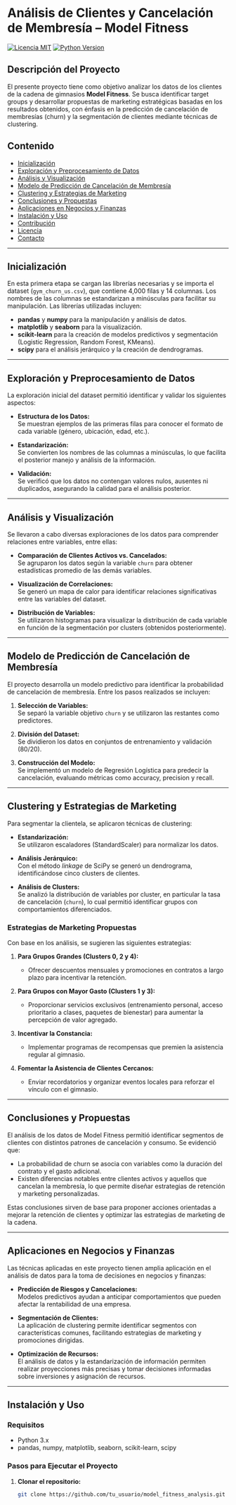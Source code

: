# Análisis de Clientes y Cancelación de Membresía – Model Fitness

[![Licencia MIT](https://img.shields.io/badge/Licencia-MIT-blue.svg)](LICENSE)
[![Python Version](https://img.shields.io/badge/Python-3.x-blue.svg)](https://www.python.org/)

## Descripción del Proyecto
El presente proyecto tiene como objetivo analizar los datos de los clientes de la cadena de gimnasios **Model Fitness**. Se busca identificar target groups y desarrollar propuestas de marketing estratégicas basadas en los resultados obtenidos, con énfasis en la predicción de cancelación de membresías (churn) y la segmentación de clientes mediante técnicas de clustering.

## Contenido
- [Inicialización](#inicialización)
- [Exploración y Preprocesamiento de Datos](#exploración-y-preprocesamiento-de-datos)
- [Análisis y Visualización](#análisis-y-visualización)
- [Modelo de Predicción de Cancelación de Membresía](#modelo-de-predicción-de-cancelación-de-membresía)
- [Clustering y Estrategias de Marketing](#clustering-y-estrategias-de-marketing)
- [Conclusiones y Propuestas](#conclusiones-y-propuestas)
- [Aplicaciones en Negocios y Finanzas](#aplicaciones-en-negocios-y-finanzas)
- [Instalación y Uso](#instalación-y-uso)
- [Contribución](#contribución)
- [Licencia](#licencia)
- [Contacto](#contacto)

---

## Inicialización
En esta primera etapa se cargan las librerías necesarias y se importa el dataset (`gym_churn_us.csv`), que contiene 4,000 filas y 14 columnas. Los nombres de las columnas se estandarizan a minúsculas para facilitar su manipulación. Las librerías utilizadas incluyen:

- **pandas** y **numpy** para la manipulación y análisis de datos.
- **matplotlib** y **seaborn** para la visualización.
- **scikit-learn** para la creación de modelos predictivos y segmentación (Logistic Regression, Random Forest, KMeans).
- **scipy** para el análisis jerárquico y la creación de dendrogramas.

---

## Exploración y Preprocesamiento de Datos
La exploración inicial del dataset permitió identificar y validar los siguientes aspectos:

- **Estructura de los Datos:**  
  Se muestran ejemplos de las primeras filas para conocer el formato de cada variable (género, ubicación, edad, etc.).
  
- **Estandarización:**  
  Se convierten los nombres de las columnas a minúsculas, lo que facilita el posterior manejo y análisis de la información.

- **Validación:**  
  Se verificó que los datos no contengan valores nulos, ausentes ni duplicados, asegurando la calidad para el análisis posterior.

---

## Análisis y Visualización
Se llevaron a cabo diversas exploraciones de los datos para comprender relaciones entre variables, entre ellas:

- **Comparación de Clientes Activos vs. Cancelados:**  
  Se agruparon los datos según la variable `churn` para obtener estadísticas promedio de las demás variables.

- **Visualización de Correlaciones:**  
  Se generó un mapa de calor para identificar relaciones significativas entre las variables del dataset.

- **Distribución de Variables:**  
  Se utilizaron histogramas para visualizar la distribución de cada variable en función de la segmentación por clusters (obtenidos posteriormente).

---

## Modelo de Predicción de Cancelación de Membresía
El proyecto desarrolla un modelo predictivo para identificar la probabilidad de cancelación de membresía. Entre los pasos realizados se incluyen:

1. **Selección de Variables:**  
   Se separó la variable objetivo `churn` y se utilizaron las restantes como predictores.

2. **División del Dataset:**  
   Se dividieron los datos en conjuntos de entrenamiento y validación (80/20).

3. **Construcción del Modelo:**  
   Se implementó un modelo de Regresión Logística para predecir la cancelación, evaluando métricas como accuracy, precision y recall.

---

## Clustering y Estrategias de Marketing
Para segmentar la clientela, se aplicaron técnicas de clustering:

- **Estandarización:**  
  Se utilizaron escaladores (StandardScaler) para normalizar los datos.

- **Análisis Jerárquico:**  
  Con el método *linkage* de SciPy se generó un dendrograma, identificándose cinco clusters de clientes.

- **Análisis de Clusters:**  
  Se analizó la distribución de variables por cluster, en particular la tasa de cancelación (`churn`), lo cual permitió identificar grupos con comportamientos diferenciados.

### Estrategias de Marketing Propuestas
Con base en los análisis, se sugieren las siguientes estrategias:

1. **Para Grupos Grandes (Clusters 0, 2 y 4):**  
   - Ofrecer descuentos mensuales y promociones en contratos a largo plazo para incentivar la retención.
   
2. **Para Grupos con Mayor Gasto (Clusters 1 y 3):**  
   - Proporcionar servicios exclusivos (entrenamiento personal, acceso prioritario a clases, paquetes de bienestar) para aumentar la percepción de valor agregado.

3. **Incentivar la Constancia:**  
   - Implementar programas de recompensas que premien la asistencia regular al gimnasio.

4. **Fomentar la Asistencia de Clientes Cercanos:**  
   - Enviar recordatorios y organizar eventos locales para reforzar el vínculo con el gimnasio.

---

## Conclusiones y Propuestas
El análisis de los datos de Model Fitness permitió identificar segmentos de clientes con distintos patrones de cancelación y consumo. Se evidenció que:

- La probabilidad de churn se asocia con variables como la duración del contrato y el gasto adicional.
- Existen diferencias notables entre clientes activos y aquellos que cancelan la membresía, lo que permite diseñar estrategias de retención y marketing personalizadas.

Estas conclusiones sirven de base para proponer acciones orientadas a mejorar la retención de clientes y optimizar las estrategias de marketing de la cadena.

---

## Aplicaciones en Negocios y Finanzas
Las técnicas aplicadas en este proyecto tienen amplia aplicación en el análisis de datos para la toma de decisiones en negocios y finanzas:

- **Predicción de Riesgos y Cancelaciones:**  
  Modelos predictivos ayudan a anticipar comportamientos que pueden afectar la rentabilidad de una empresa.

- **Segmentación de Clientes:**  
  La aplicación de clustering permite identificar segmentos con características comunes, facilitando estrategias de marketing y promociones dirigidas.

- **Optimización de Recursos:**  
  El análisis de datos y la estandarización de información permiten realizar proyecciones más precisas y tomar decisiones informadas sobre inversiones y asignación de recursos.

---

## Instalación y Uso

### Requisitos
- Python 3.x
- pandas, numpy, matplotlib, seaborn, scikit-learn, scipy

### Pasos para Ejecutar el Proyecto
1. **Clonar el repositorio:**
   ```bash
   git clone https://github.com/tu_usuario/model_fitness_analysis.git

